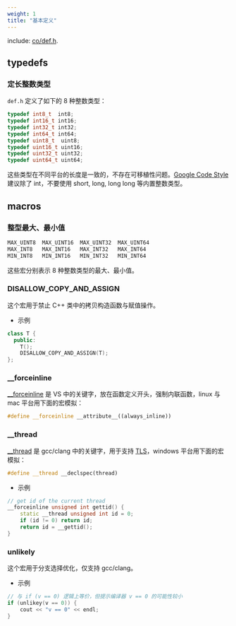 ```yaml
---
weight: 1
title: "基本定义"
---
```


include: [co/def.h](https://github.com/idealvin/co/blob/master/include/co/def.h).


## typedefs


### 定长整数类型

`def.h` 定义了如下的 8 种整数类型：
```cpp
typedef int8_t  int8;
typedef int16_t int16;
typedef int32_t int32;
typedef int64_t int64;
typedef uint8_t  uint8;
typedef uint16_t uint16;
typedef uint32_t uint32;
typedef uint64_t uint64;
```
这些类型在不同平台的长度是一致的，不存在可移植性问题。[Google Code Style](https://google.github.io/styleguide/cppguide.html#Integer_Types) 建议除了 int，不要使用 short, long, long long 等内置整数类型。




## macros


### 整型最大、最小值
```cpp
MAX_UINT8  MAX_UINT16  MAX_UINT32  MAX_UINT64
MAX_INT8   MAX_INT16   MAX_INT32   MAX_INT64
MIN_INT8   MIN_INT16   MIN_INT32   MIN_INT64
```
这些宏分别表示 8 种整数类型的最大、最小值。


### DISALLOW_COPY_AND_ASSIGN

这个宏用于禁止 C++ 类中的拷贝构造函数与赋值操作。

- 示例
```cpp
class T {
  public:
    T();
    DISALLOW_COPY_AND_ASSIGN(T);
};
```


### __forceinline

[__forceinline](https://docs.microsoft.com/en-us/cpp/cpp/inline-functions-cpp?view=vs-2019#inline-__inline-and-__forceinline) 是 VS 中的关键字，放在函数定义开头，强制内联函数，linux 与 mac 平台用下面的宏模拟：
```cpp
#define __forceinline __attribute__((always_inline))
```


### __thread

[__thread](https://gcc.gnu.org/onlinedocs/gcc-4.7.4/gcc/Thread-Local.html) 是 gcc/clang 中的关键字，用于支持 [TLS](https://wiki.osdev.org/Thread_Local_Storage)，windows 平台用下面的宏模拟：
```cpp
#define __thread __declspec(thread)
```

- 示例
```cpp
// get id of the current thread
__forceinline unsigned int gettid() {
    static __thread unsigned int id = 0;
    if (id != 0) return id;
    return id = __gettid();
}
```


### unlikely

这个宏用于分支选择优化，仅支持 gcc/clang。

- 示例
```cpp
// 与 if (v == 0) 逻辑上等价，但提示编译器 v == 0 的可能性较小
if (unlikey(v == 0)) {
    cout << "v == 0" << endl;
}
```


